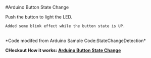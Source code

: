#Arduino Button State Change


Push the button to light the LED.

	Added some blink effect while the button state is UP.


<br>
*Code modifed from Arduino Sample Code:StateChangeDetection*

**CHeckout How it works: [Arduino Button State Change](https://youtu.be/DNtxC9ILzSc)**
